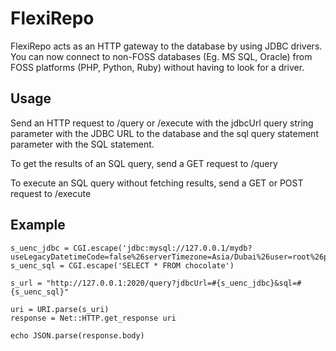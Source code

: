 # FlexiRepo

FlexiRepo acts as an HTTP gateway to the database by using JDBC drivers. You can now connect 
to non-FOSS databases (Eg. MS SQL, Oracle) from FOSS platforms (PHP, Python, Ruby) without
having to look for a driver.

## Usage

Send an HTTP request to /query or /execute with the jdbcUrl query string parameter with the JDBC URL to the database and the sql query statement parameter with the SQL statement.

To get the results of an SQL query, send a GET request to /query

To execute an SQL query without fetching results, send a GET or POST request to /execute

## Example

```
s_uenc_jdbc = CGI.escape('jdbc:mysql://127.0.0.1/mydb?useLegacyDatetimeCode=false%26serverTimezone=Asia/Dubai%26user=root%26password=donttellanyone')
s_uenc_sql = CGI.escape('SELECT * FROM chocolate')

s_url = "http://127.0.0.1:2020/query?jdbcUrl=#{s_uenc_jdbc}&sql=#{s_uenc_sql}"

uri = URI.parse(s_uri)
response = Net::HTTP.get_response uri

echo JSON.parse(response.body)
```

